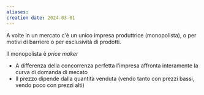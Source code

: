 ```yaml
---
aliases: 
creation date: 2024-03-01
---
```


A volte in un mercato c'è un unico impresa produttrice (monopolista), o per motivi di barriere o per esclusività di prodotti.

Il monopolista è *price maker*
- A differenza della concorrenza perfetta l'impresa affronta interamente la curva di domanda di mecato
- Il prezzo dipende dalla quantità venduta (vendo tanto con prezzi bassi, vendo poco con prezzi alti)
